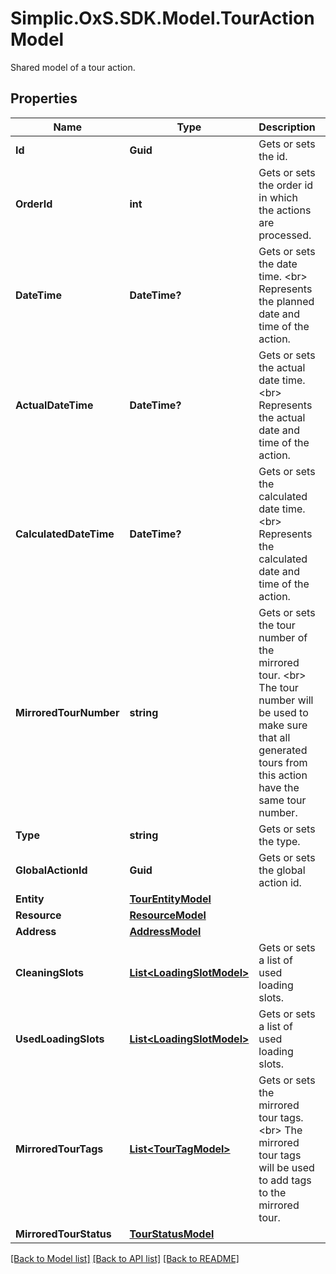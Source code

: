 # Simplic.OxS.SDK.Model.TourActionModel
Shared model of a tour action.

## Properties

Name | Type | Description | Notes
------------ | ------------- | ------------- | -------------
**Id** | **Guid** | Gets or sets the id. | [optional] 
**OrderId** | **int** | Gets or sets the order id in which the actions are processed. | [optional] 
**DateTime** | **DateTime?** | Gets or sets the date time.  &lt;br&gt;  Represents the planned date and time of the action.   | [optional] 
**ActualDateTime** | **DateTime?** | Gets or sets the actual date time.  &lt;br&gt;  Represents the actual date and time of the action.   | [optional] 
**CalculatedDateTime** | **DateTime?** | Gets or sets the calculated date time.  &lt;br&gt;  Represents the calculated date and time of the action.   | [optional] 
**MirroredTourNumber** | **string** | Gets or sets the tour number of the mirrored tour.  &lt;br&gt;  The tour number will be used to make sure that all generated tours from this action have the same   tour number.   | [optional] 
**Type** | **string** | Gets or sets the type. | [optional] 
**GlobalActionId** | **Guid** | Gets or sets the global action id. | [optional] 
**Entity** | [**TourEntityModel**](TourEntityModel.md) |  | [optional] 
**Resource** | [**ResourceModel**](ResourceModel.md) |  | [optional] 
**Address** | [**AddressModel**](AddressModel.md) |  | [optional] 
**CleaningSlots** | [**List&lt;LoadingSlotModel&gt;**](LoadingSlotModel.md) | Gets or sets a list of used loading slots. | [optional] 
**UsedLoadingSlots** | [**List&lt;LoadingSlotModel&gt;**](LoadingSlotModel.md) | Gets or sets a list of used loading slots. | [optional] 
**MirroredTourTags** | [**List&lt;TourTagModel&gt;**](TourTagModel.md) | Gets or sets the mirrored tour tags.   &lt;br&gt;  The mirrored tour tags will be used to add tags to the mirrored tour.   | [optional] 
**MirroredTourStatus** | [**TourStatusModel**](TourStatusModel.md) |  | [optional] 

[[Back to Model list]](../README.md#documentation-for-models) [[Back to API list]](../README.md#documentation-for-api-endpoints) [[Back to README]](../README.md)

